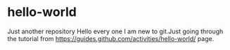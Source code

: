 # hello-world
Just another repository
Hello every one
I am new to git.Just going through the tutorial from https://guides.github.com/activities/hello-world/ page.

